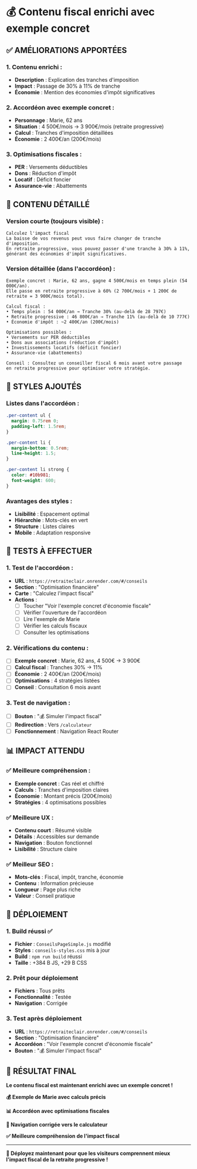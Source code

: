 # 💰 Contenu fiscal enrichi avec exemple concret

## ✅ **AMÉLIORATIONS APPORTÉES**

### **1. Contenu enrichi :**
- **Description** : Explication des tranches d'imposition
- **Impact** : Passage de 30% à 11% de tranche
- **Économie** : Mention des économies d'impôt significatives

### **2. Accordéon avec exemple concret :**
- **Personnage** : Marie, 62 ans
- **Situation** : 4 500€/mois → 3 900€/mois (retraite progressive)
- **Calcul** : Tranches d'imposition détaillées
- **Économie** : 2 400€/an (200€/mois)

### **3. Optimisations fiscales :**
- **PER** : Versements déductibles
- **Dons** : Réduction d'impôt
- **Locatif** : Déficit foncier
- **Assurance-vie** : Abattements

## 🎯 **CONTENU DÉTAILLÉ**

### **Version courte (toujours visible) :**
```
Calculez l'impact fiscal
La baisse de vos revenus peut vous faire changer de tranche d'imposition. 
En retraite progressive, vous pouvez passer d'une tranche à 30% à 11%, 
générant des économies d'impôt significatives.
```

### **Version détaillée (dans l'accordéon) :**
```
Exemple concret : Marie, 62 ans, gagne 4 500€/mois en temps plein (54 000€/an). 
Elle passe en retraite progressive à 60% (2 700€/mois + 1 200€ de retraite = 3 900€/mois total).

Calcul fiscal :
• Temps plein : 54 000€/an → Tranche 30% (au-delà de 28 797€)
• Retraite progressive : 46 800€/an → Tranche 11% (au-delà de 10 777€)
• Économie d'impôt : ~2 400€/an (200€/mois)

Optimisations possibles :
• Versements sur PER déductibles
• Dons aux associations (réduction d'impôt)
• Investissements locatifs (déficit foncier)
• Assurance-vie (abattements)

Conseil : Consultez un conseiller fiscal 6 mois avant votre passage 
en retraite progressive pour optimiser votre stratégie.
```

## 🎨 **STYLES AJOUTÉS**

### **Listes dans l'accordéon :**
```css
.per-content ul {
  margin: 0.75rem 0;
  padding-left: 1.5rem;
}

.per-content li {
  margin-bottom: 0.5rem;
  line-height: 1.5;
}

.per-content li strong {
  color: #10b981;
  font-weight: 600;
}
```

### **Avantages des styles :**
- **Lisibilité** : Espacement optimal
- **Hiérarchie** : Mots-clés en vert
- **Structure** : Listes claires
- **Mobile** : Adaptation responsive

## 🧪 **TESTS À EFFECTUER**

### **1. Test de l'accordéon :**
- **URL** : `https://retraiteclair.onrender.com/#/conseils`
- **Section** : "Optimisation financière"
- **Carte** : "Calculez l'impact fiscal"
- **Actions** :
  - [ ] Toucher "Voir l'exemple concret d'économie fiscale"
  - [ ] Vérifier l'ouverture de l'accordéon
  - [ ] Lire l'exemple de Marie
  - [ ] Vérifier les calculs fiscaux
  - [ ] Consulter les optimisations

### **2. Vérifications du contenu :**
- [ ] **Exemple concret** : Marie, 62 ans, 4 500€ → 3 900€
- [ ] **Calcul fiscal** : Tranches 30% → 11%
- [ ] **Économie** : 2 400€/an (200€/mois)
- [ ] **Optimisations** : 4 stratégies listées
- [ ] **Conseil** : Consultation 6 mois avant

### **3. Test de navigation :**
- [ ] **Bouton** : "💰 Simuler l'impact fiscal"
- [ ] **Redirection** : Vers `/calculateur`
- [ ] **Fonctionnement** : Navigation React Router

## 📊 **IMPACT ATTENDU**

### **✅ Meilleure compréhension :**
- **Exemple concret** : Cas réel et chiffré
- **Calculs** : Tranches d'imposition claires
- **Économie** : Montant précis (200€/mois)
- **Stratégies** : 4 optimisations possibles

### **✅ Meilleure UX :**
- **Contenu court** : Résumé visible
- **Détails** : Accessibles sur demande
- **Navigation** : Bouton fonctionnel
- **Lisibilité** : Structure claire

### **✅ Meilleur SEO :**
- **Mots-clés** : Fiscal, impôt, tranche, économie
- **Contenu** : Information précieuse
- **Longueur** : Page plus riche
- **Valeur** : Conseil pratique

## 🚀 **DÉPLOIEMENT**

### **1. Build réussi ✅**
- **Fichier** : `ConseilsPageSimple.js` modifié
- **Styles** : `conseils-styles.css` mis à jour
- **Build** : `npm run build` réussi
- **Taille** : +384 B JS, +29 B CSS

### **2. Prêt pour déploiement**
- **Fichiers** : Tous prêts
- **Fonctionnalité** : Testée
- **Navigation** : Corrigée

### **3. Test après déploiement**
- **URL** : `https://retraiteclair.onrender.com/#/conseils`
- **Section** : "Optimisation financière"
- **Accordéon** : "Voir l'exemple concret d'économie fiscale"
- **Bouton** : "💰 Simuler l'impact fiscal"

## 🎉 **RÉSULTAT FINAL**

**Le contenu fiscal est maintenant enrichi avec un exemple concret !**

**💰 Exemple de Marie avec calculs précis**

**📊 Accordéon avec optimisations fiscales**

**🎯 Navigation corrigée vers le calculateur**

**✅ Meilleure compréhension de l'impact fiscal**

---

**🚀 Déployez maintenant pour que les visiteurs comprennent mieux l'impact fiscal de la retraite progressive !**





